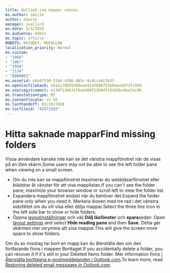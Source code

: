 ```yaml
---
title: Outlook.com mappar saknas
ms.author: daeite
author: daeite
manager: joallard
ms.date: 3/9/2020
ms.audience: Admin
ms.topic: article
ROBOTS: NOINDEX, NOFOLLOW
localization_priority: Normal
ms.custom:
- "1066"
- "1067"
- "1068"
- "1134"
- "8000061"
ms.assetid: e8e87530-51b6-4386-983c-8c8cca0c5b3f
ms.openlocfilehash: e6a5170655d98eaa914f686753e0aea3873fc058
ms.sourcegitcommit: e1307138631f9a5489f5309dfc5dd1bc6be3dc96
ms.translationtype: MT
ms.contentlocale: sv-SE
ms.lasthandoff: 03/10/2020
ms.locfileid: "42572593"
---
```

# <a name="find-missing-folders"></a><span data-ttu-id="562fc-102">Hitta saknade mappar</span><span class="sxs-lookup"><span data-stu-id="562fc-102">Find missing folders</span></span>

<span data-ttu-id="562fc-103">Vissa användare kanske inte kan se det vänstra mappfönstret när de visas på en liten skärm.</span><span class="sxs-lookup"><span data-stu-id="562fc-103">Some users may not be able to see the left folder pane when viewing on a small screen.</span></span>

- <span data-ttu-id="562fc-104">Om du inte kan se mappfönstret maximerar du webbläsarfönstret eller bläddrar åt vänster för att visa mapplistan.</span><span class="sxs-lookup"><span data-stu-id="562fc-104">If you can't see the folder pane, maximize your browser window or scroll left to view the folder list.</span></span>
- <span data-ttu-id="562fc-105">Expandera mappfönstret endast när du behöver det.</span><span class="sxs-lookup"><span data-stu-id="562fc-105">Expand the folder pane only when you need it.</span></span> <span data-ttu-id="562fc-106">Markera ikonen med tre rad i det vänstra sidofältet om du vill visa eller dölja mappar.</span><span class="sxs-lookup"><span data-stu-id="562fc-106">Select the three line icon in the left side bar to show or hide folders.</span></span>
- <span data-ttu-id="562fc-107">Öppna [layoutinställningar](https://outlook.live.com/mail/options/mail/layout) och välj **Dölj läsfönster** och **spara**sedan .</span><span class="sxs-lookup"><span data-stu-id="562fc-107">Open [layout settings](https://outlook.live.com/mail/options/mail/layout) and select **Hide reading pane** and then **Save**.</span></span> <span data-ttu-id="562fc-108">Detta ger skärmen mer utrymme att visa mappar.</span><span class="sxs-lookup"><span data-stu-id="562fc-108">This will give the screen more space to show folders.</span></span>

<span data-ttu-id="562fc-109">Om du av misstag tar bort en mapp kan du återställa den om den fortfarande finns i mappen Borttaget.</span><span class="sxs-lookup"><span data-stu-id="562fc-109">If you accidentally delete a folder, you can recover it if it's still in your Deleted Items folder.</span></span> <span data-ttu-id="562fc-110">Mer information finns [i Återställa borttagna e-postmeddelanden i Outlook.com](https://support.office.com/article/cf06ab1b-ae0b-418c-a4d9-4e895f83ed50).</span><span class="sxs-lookup"><span data-stu-id="562fc-110">To learn more, read [Restoring deleted email messages in Outlook.com](https://support.office.com/article/cf06ab1b-ae0b-418c-a4d9-4e895f83ed50).</span></span>
